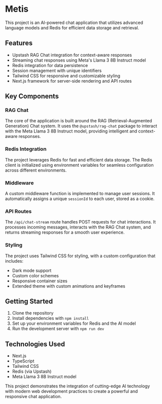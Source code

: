 # Metis

This project is an AI-powered chat application that utilizes advanced language models and Redis for efficient data storage and retrieval.

## Features

- Upstash RAG Chat integration for context-aware responses
- Streaming chat responses using Meta's Llama 3 8B Instruct model
- Redis integration for data persistence
- Session management with unique identifiers
- Tailwind CSS for responsive and customizable styling
- Next.js framework for server-side rendering and API routes

## Key Components

### RAG Chat

The core of the application is built around the RAG (Retrieval-Augmented Generation) Chat system. It uses the `@upstash/rag-chat` package to interact with the Meta Llama 3 8B Instruct model, providing intelligent and context-aware responses.

### Redis Integration

The project leverages Redis for fast and efficient data storage. The Redis client is initialized using environment variables for seamless configuration across different environments.

### Middleware

A custom middleware function is implemented to manage user sessions. It automatically assigns a unique `sessionId` to each user, stored as a cookie.

### API Routes

The `/api/chat-stream` route handles POST requests for chat interactions. It processes incoming messages, interacts with the RAG Chat system, and returns streaming responses for a smooth user experience.

### Styling

The project uses Tailwind CSS for styling, with a custom configuration that includes:
- Dark mode support
- Custom color schemes
- Responsive container sizes
- Extended theme with custom animations and keyframes

## Getting Started

1. Clone the repository
2. Install dependencies with `npm install`
3. Set up your environment variables for Redis and the AI model
4. Run the development server with `npm run dev`

## Technologies Used

- Next.js
- TypeScript
- Tailwind CSS
- Redis (via Upstash)
- Meta Llama 3 8B Instruct model

This project demonstrates the integration of cutting-edge AI technology with modern web development practices to create a powerful and responsive chat application.
